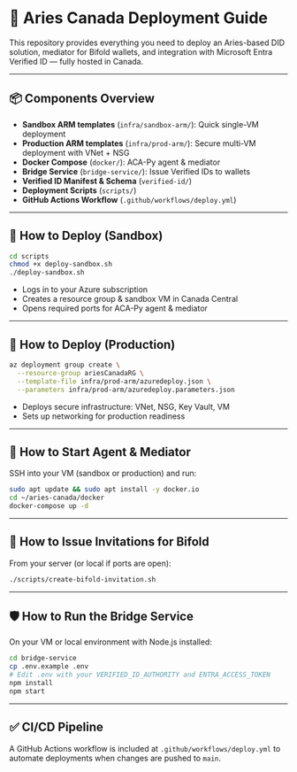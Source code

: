 # 🚀 Aries Canada Deployment Guide

This repository provides everything you need to deploy an Aries-based DID solution, mediator for Bifold wallets, and integration with Microsoft Entra Verified ID — fully hosted in Canada.

---

## 📦 Components Overview

* **Sandbox ARM templates** (`infra/sandbox-arm/`): Quick single-VM deployment
* **Production ARM templates** (`infra/prod-arm/`): Secure multi-VM deployment with VNet + NSG
* **Docker Compose** (`docker/`): ACA-Py agent & mediator
* **Bridge Service** (`bridge-service/`): Issue Verified IDs to wallets
* **Verified ID Manifest & Schema** (`verified-id/`)
* **Deployment Scripts** (`scripts/`)
* **GitHub Actions Workflow** (`.github/workflows/deploy.yml`)

---

## 🔨 How to Deploy (Sandbox)

```bash
cd scripts
chmod +x deploy-sandbox.sh
./deploy-sandbox.sh
```

* Logs in to your Azure subscription
* Creates a resource group & sandbox VM in Canada Central
* Opens required ports for ACA-Py agent & mediator

---

## 🚀 How to Deploy (Production)

```bash
az deployment group create \
  --resource-group ariesCanadaRG \
  --template-file infra/prod-arm/azuredeploy.json \
  --parameters infra/prod-arm/azuredeploy.parameters.json
```

* Deploys secure infrastructure: VNet, NSG, Key Vault, VM
* Sets up networking for production readiness

---

## 🐳 How to Start Agent & Mediator

SSH into your VM (sandbox or production) and run:

```bash
sudo apt update && sudo apt install -y docker.io
cd ~/aries-canada/docker
docker-compose up -d
```

---

## 🔗 How to Issue Invitations for Bifold

From your server (or local if ports are open):

```bash
./scripts/create-bifold-invitation.sh
```

---

## 🛡️ How to Run the Bridge Service

On your VM or local environment with Node.js installed:

```bash
cd bridge-service
cp .env.example .env
# Edit .env with your VERIFIED_ID_AUTHORITY and ENTRA_ACCESS_TOKEN
npm install
npm start
```

---

## ✅ CI/CD Pipeline

A GitHub Actions workflow is included at `.github/workflows/deploy.yml` to automate deployments when changes are pushed to `main`.
